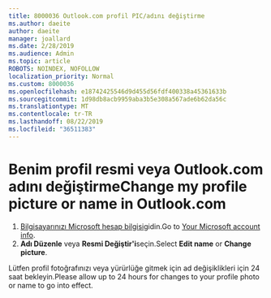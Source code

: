 ```yaml
---
title: 8000036 Outlook.com profil PIC/adını değiştirme
ms.author: daeite
author: daeite
manager: joallard
ms.date: 2/28/2019
ms.audience: Admin
ms.topic: article
ROBOTS: NOINDEX, NOFOLLOW
localization_priority: Normal
ms.custom: 8000036
ms.openlocfilehash: e18742425546d9d455d56fdf400338a45361633b
ms.sourcegitcommit: 1d98db8acb9959aba3b5e308a567ade6b62da56c
ms.translationtype: MT
ms.contentlocale: tr-TR
ms.lasthandoff: 08/22/2019
ms.locfileid: "36511383"
---
```

# <a name="change-my-profile-picture-or-name-in-outlookcom"></a><span data-ttu-id="c03e0-102">Benim profil resmi veya Outlook.com adını değiştirme</span><span class="sxs-lookup"><span data-stu-id="c03e0-102">Change my profile picture or name in Outlook.com</span></span>

1. <span data-ttu-id="c03e0-103">[Bilgisayarınızı Microsoft hesap bilgisi](https://go.microsoft.com/fwlink/p/?linkid=860841)gidin.</span><span class="sxs-lookup"><span data-stu-id="c03e0-103">Go to [Your Microsoft account info](https://go.microsoft.com/fwlink/p/?linkid=860841).</span></span>
1. <span data-ttu-id="c03e0-104">**Adı Düzenle** veya **Resmi Değiştir'i**seçin.</span><span class="sxs-lookup"><span data-stu-id="c03e0-104">Select **Edit name** or **Change picture**.</span></span>

<span data-ttu-id="c03e0-105">Lütfen profil fotoğrafınızı veya yürürlüğe gitmek için ad değişiklikleri için 24 saat bekleyin.</span><span class="sxs-lookup"><span data-stu-id="c03e0-105">Please allow up to 24 hours for changes to your profile photo or name to go into effect.</span></span>